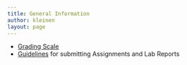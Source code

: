 ```yaml
---
title: General Information
author: kleinen
layout: page
---
```


  * [Grading Scale](grading-scale.html)
  * [Guidelines](guideline.html) for submitting Assignments and Lab Reports
